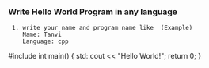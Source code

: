 ### Write  Hello World Program  in any language
     1. write your name and program name like  (Example)
        Name: Tanvi
        Language: cpp
#include <iostream>
int main() {
    std::cout << "Hello World!";
    return 0;
}
     
                                                      
